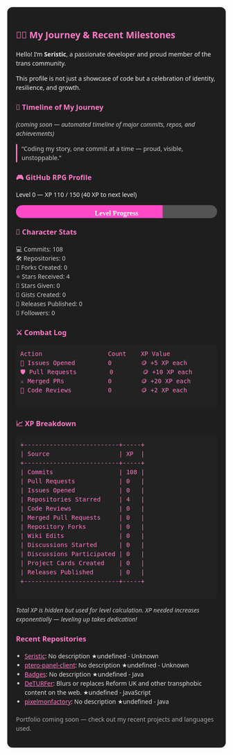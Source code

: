 
<!-- PROGRESS -->
<div style="background:#1e1e1e; border-radius:12px; padding:20px; max-width:700px; font-family: 'Segoe UI', Tahoma, Geneva, Verdana, sans-serif; color:#eee; line-height:1.5;">

  <h2 style="color:#FF79C6;">🏳️‍⚧️ My Journey & Recent Milestones</h2>
  <p>Hello! I’m <strong>Seristic</strong>, a passionate developer and proud member of the trans community.</p>
  <p>This profile is not just a showcase of code but a celebration of identity, resilience, and growth.</p>

  <h3 style="color:#FF79C6;">📅 Timeline of My Journey</h3>
  <p style="color:#ccc;"><em>(coming soon — automated timeline of major commits, repos, and achievements)</em></p>

  <blockquote style="border-left: 3px solid #FF79C6; padding-left: 10px; color:#ccc; margin: 1em 0;">
    “Coding my story, one commit at a time — proud, visible, unstoppable.”
  </blockquote>

  <h3 style="color:#FF79C6;">🎮 GitHub RPG Profile</h3>
  <p>Level 0 — XP 110 / 150 (40 XP to next level)</p>
  <svg width="100%" height="30" xmlns="http://www.w3.org/2000/svg" style="border-radius:15px; overflow:hidden; background:#333;">
    <rect width="73%" height="30" fill="#FF49C6" />
    <rect x="73%" width="27%" height="30" fill="#555" />
    <text x="50%" y="20" fill="#fff" font-weight="bold" font-size="16" text-anchor="middle" alignment-baseline="middle" font-family="Verdana">
      Level Progress
    </text>
  </svg>

  <h3 style="color:#FF79C6; margin-top:20px;">🧠 Character Stats</h3>
  <ul style="list-style:none; padding-left:0; color:#ccc;">
    <li>💻 Commits: 108</li>
    <li>🛠 Repositories: 0</li>
    <li>🍴 Forks Created: 0</li>
    <li>⭐ Stars Received: 4</li>
    <li>🌟 Stars Given: 0</li>
    <li>📜 Gists Created: 0</li>
    <li>🚀 Releases Published: 0</li>
    <li>👥 Followers: 0</li>
  </ul>

  <h3 style="color:#FF79C6;">⚔️ Combat Log</h3>
  <pre style="background:#222; padding:10px; border-radius:8px; overflow-x:auto; font-family: monospace; color:#FF79C6;">
Action                  Count    XP Value
🔧 Issues Opened         0        🪙 +5 XP each
🛡 Pull Requests         0        🪙 +10 XP each
⚔ Merged PRs            0        🪙 +20 XP each
💬 Code Reviews          0        🪙 +2 XP each
  </pre>

  <h3 style="color:#FF79C6;">📈 XP Breakdown</h3>
  <pre style="background:#222; padding:10px; border-radius:8px; overflow-x:auto; font-family: monospace; color:#FF79C6;">
+--------------------------+-----+
| Source                   | XP  |
+--------------------------+-----+
| Commits                  | 108 |
| Pull Requests            | 0   |
| Issues Opened            | 0   |
| Repositories Starred     | 4   |
| Code Reviews             | 0   |
| Merged Pull Requests     | 0   |
| Repository Forks         | 0   |
| Wiki Edits               | 0   |
| Discussions Started      | 0   |
| Discussions Participated | 0   |
| Project Cards Created    | 0   |
| Releases Published       | 0   |
+--------------------------+-----+
  </pre>

  <p style="color:#ccc;"><em>Total XP is hidden but used for level calculation. XP needed increases exponentially — leveling up takes dedication!</em></p>

  <h3 style="color:#FF79C6;">Recent Repositories</h3>
  <ul style="padding-left: 20px; color:#ddd;">
    <li><a href="undefined" style="color:#FF79C6;">Seristic</a>: No description ★undefined - Unknown</li>
<li><a href="undefined" style="color:#FF79C6;">ptero-panel-client</a>: No description ★undefined - Unknown</li>
<li><a href="undefined" style="color:#FF79C6;">Badges</a>: No description ★undefined - Java</li>
<li><a href="undefined" style="color:#FF79C6;">DeTURFer</a>: Blurs or replaces Reform UK and other transphobic content on the web. ★undefined - JavaScript</li>
<li><a href="undefined" style="color:#FF79C6;">pixelmonfactory</a>: No description ★undefined - Java</li>
  </ul>

  <p style="margin-top:20px; color:#aaa;">Portfolio coming soon — check out my recent projects and languages used.</p>

</div>
<!-- END_PROGRESS -->

